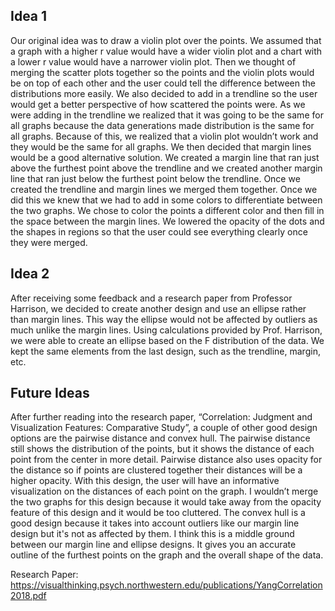 Idea 1
---
Our original idea was to draw a violin plot over the points. We assumed that a graph with a higher r value would have a wider violin plot
and a chart with a lower r value would have a narrower violin plot. Then we thought of merging the scatter plots together so the points
and the violin plots would be on top of each other and the user could tell the difference between the distributions more easily. We also
decided to add in a trendline so the user would get a better perspective of how scattered the points were. As we were adding in the
trendline we realized that it was going to be the same for all graphs because the data generations made distribution is the same for all
graphs. Because of this, we realized that a violin plot wouldn’t work and they would be the same for all graphs. We then decided that
margin lines would be a good alternative solution. We created a margin line that ran just above the furthest point above the trendline and
we created another margin line that ran just below the furthest point below the trendline. Once we created the trendline and margin lines
we merged them together. Once we did this we knew that we had to add in some colors to differentiate between the two graphs. We chose to
color the points a different color and then fill in the space between the margin lines. We lowered the opacity of the dots and the shapes
in regions so that the user could see everything clearly once they were merged.

Idea 2
---
After receiving some feedback and a research paper from Professor Harrison, we decided to create another design and use an ellipse rather than margin lines. This way the ellipse would not be affected by outliers as much unlike the margin lines. Using calculations provided by Prof. Harrison, we were able to create an ellipse based on the F distribution of the data. We kept the same elements from the last design, such as the trendline, margin, etc.

Future Ideas
---
After further reading into the research paper, “Correlation: Judgment and Visualization Features: Comparative Study”, a couple of other
good design options are the pairwise distance and convex hull. The pairwise distance still shows the distribution of the points, but it
shows the distance of each point from the center in more detail. Pairwise distance also uses opacity for the distance so if points are
clustered together their distances will be a higher opacity. With this design, the user will have an informative visualization on the
distances of each point on the graph. I wouldn’t merge the two graphs for this design because it would take away from the opacity feature
of this design and it would be too cluttered. The convex hull is a good design because it takes into account outliers like our margin line
design but it's not as affected by them. I think this is a middle ground between our margin line and ellipse designs. It gives you an
accurate outline of the furthest points on the graph and the overall shape of the data.

Research Paper: https://visualthinking.psych.northwestern.edu/publications/YangCorrelation2018.pdf
